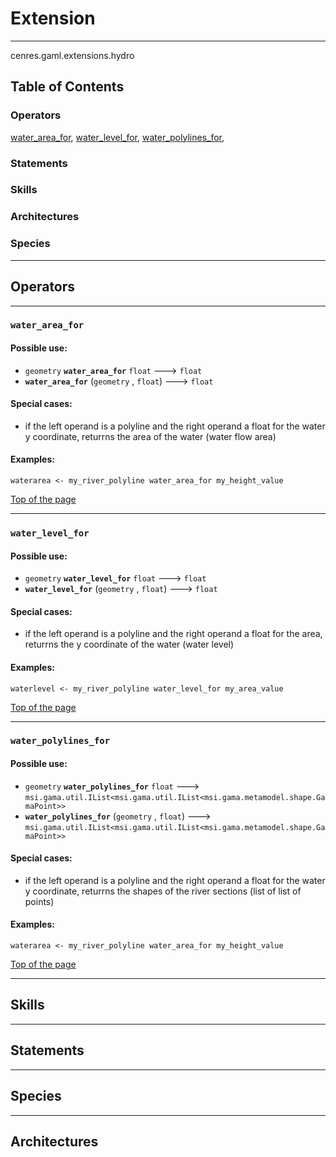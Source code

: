 # Extension

----

 cenres.gaml.extensions.hydro

## Table of Contents
### Operators
[water_area_for](#water_area_for), [water_level_for](#water_level_for), [water_polylines_for](#water_polylines_for), 

### Statements


### Skills


### Architectures



### Species



----

## Operators
	
    	
----


[//]: # (keyword|operator_water_area_for)
### `water_area_for`

#### Possible use: 
  * `geometry` **`water_area_for`** `float` --->  `float`
  *  **`water_area_for`** (`geometry` , `float`) --->  `float`

#### Special cases:     
  * if the left operand is a polyline and the right operand a float for the water y coordinate, returrns the area of the water (water flow area)

#### Examples: 
```
waterarea <- my_river_polyline water_area_for my_height_value
```
  

[Top of the page](#table-of-contents)
  	
    	
----


[//]: # (keyword|operator_water_level_for)
### `water_level_for`

#### Possible use: 
  * `geometry` **`water_level_for`** `float` --->  `float`
  *  **`water_level_for`** (`geometry` , `float`) --->  `float`

#### Special cases:     
  * if the left operand is a polyline and the right operand a float for the area, returrns the y coordinate of the water (water level)

#### Examples: 
```
waterlevel <- my_river_polyline water_level_for my_area_value
```
  

[Top of the page](#table-of-contents)
  	
    	
----


[//]: # (keyword|operator_water_polylines_for)
### `water_polylines_for`

#### Possible use: 
  * `geometry` **`water_polylines_for`** `float` --->  `msi.gama.util.IList<msi.gama.util.IList<msi.gama.metamodel.shape.GamaPoint>>`
  *  **`water_polylines_for`** (`geometry` , `float`) --->  `msi.gama.util.IList<msi.gama.util.IList<msi.gama.metamodel.shape.GamaPoint>>`

#### Special cases:     
  * if the left operand is a polyline and the right operand a float for the water y coordinate, returrns the shapes of the river sections (list of list of points)

#### Examples: 
```
waterarea <- my_river_polyline water_area_for my_height_value
```
  

[Top of the page](#table-of-contents)
  	

----

## Skills
	

----

## Statements
		
	
----

## Species
	
	
----

## Architectures 
	